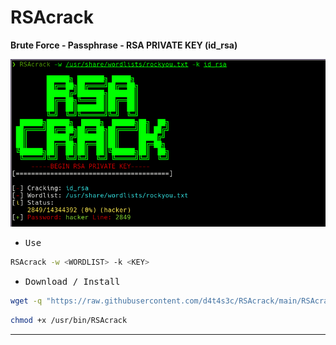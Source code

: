 # RSAcrack

**Brute Force - Passphrase - RSA PRIVATE KEY (id_rsa)**

![](/screenshot.png)

- <kbd>Use</kbd>

```bash
RSAcrack -w <WORDLIST> -k <KEY>
```

- <kbd>Download / Install</kbd>

```bash
wget -q "https://raw.githubusercontent.com/d4t4s3c/RSAcrack/main/RSAcrack.sh" -O /usr/bin/RSAcrack
```
```bash
chmod +x /usr/bin/RSAcrack
```

---
